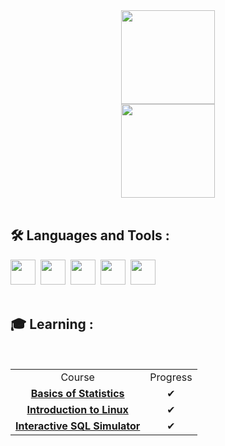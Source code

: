 <div id="header" align="center">
  <img src="https://media.giphy.com/media/WodOtJNNNQEXRSSXp2/giphy.gif" width="150"/>
</div>

<div id="header" align="center">
  <img src="https://img.shields.io/badge/Telegram-2CA5E0?style=for-the-badge&logo=telegram&logoColor=white" width="150"/>
</div>

<br>

## :hammer_and_wrench: Languages and Tools :
<div>
  <img src="https://github.com/zkryaev/zkryaev/assets/101010457/e1a0a3dd-2131-43ca-9571-8b225898474f" height="40"/>&nbsp;
  <img src="https://github.com/zkryaev/zkryaev/assets/101010457/6ad269a6-d43a-42b9-937d-a6c7a6792f75" height="40"/>&nbsp;
  <img src="https://github.com/zkryaev/zkryaev/assets/101010457/2f2b097f-f9a4-4d91-a9b5-505a0c22e686" height="40"/>&nbsp;
  <img src="https://github.com/zkryaev/zkryaev/assets/101010457/8d76d07a-baee-4438-9e85-5197954a3806" height="40"/>&nbsp;
  <img src="https://github.com/zkryaev/zkryaev/assets/101010457/da6120bd-eb71-44fc-91d8-e27fe432c89c" height="40"/>&nbsp;
</div>

<br>
  
## :mortar_board: Learning :
<br>

<div id="header" align="center">
  <center>
  <table>
    <tr>
      <td align="center">Course</td>
      <td align="center">Progress</td>
    </tr>
    <tr>
      <td align="center"><a href="https://stepik.org/cert/2238484?lang=en"><strong>Basics of Statistics</strong></a></td>
      <td align="center">✔</td>
    </tr>
      <td align="center"><a href="https://stepik.org/cert/2180048?lang=en"><strong>Introduction to Linux</strong></a></td>
      <td align="center">✔</td>
    </tr>
        <td align="center"><a href="https://stepik.org/cert/2208343?lang=en"><strong>Interactive SQL Simulator</strong></a></td>
      <td align="center">✔</td>
    </tr>
  </table>
</center>
</div>
